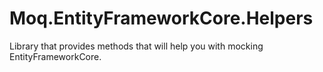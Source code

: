 # Moq.EntityFrameworkCore.Helpers
Library that provides methods that will help you with mocking EntityFrameworkCore.
